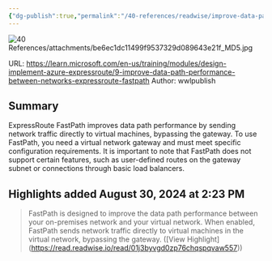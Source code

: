 ```yaml
---
{"dg-publish":true,"permalink":"/40-references/readwise/improve-data-path-performance-between-networks-with-express-route-fast-path-training/","tags":["rw/articles"]}
---
```


![40 References/attachments/be6ec1dc11499f9537329d089643e21f_MD5.jpg](/img/user/40%20References/attachments/be6ec1dc11499f9537329d089643e21f_MD5.jpg)
  
URL: https://learn.microsoft.com/en-us/training/modules/design-implement-azure-expressroute/9-improve-data-path-performance-between-networks-expressroute-fastpath
Author: wwlpublish

## Summary

ExpressRoute FastPath improves data path performance by sending network traffic directly to virtual machines, bypassing the gateway. To use FastPath, you need a virtual network gateway and must meet specific configuration requirements. It is important to note that FastPath does not support certain features, such as user-defined routes on the gateway subnet or connections through basic load balancers.

## Highlights added August 30, 2024 at 2:23 PM
>FastPath is designed to improve the data path performance between your on-premises network and your virtual network. When enabled, FastPath sends network traffic directly to virtual machines in the virtual network, bypassing the gateway. ([View Highlight] (https://read.readwise.io/read/01j3byvgd0zp76chqspqvaw557))


